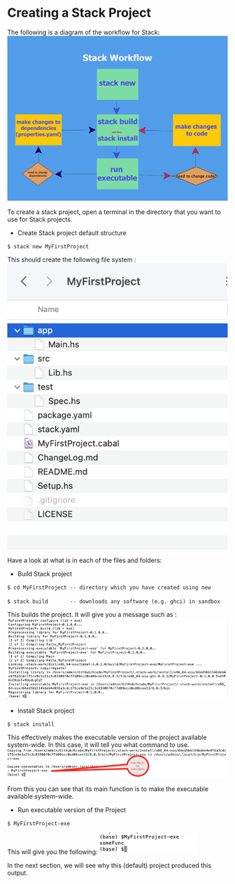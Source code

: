 # Creating a Stack Project
The following is a diagram of the workflow for Stack: ![WorkFlow of a stack project](./img/stackWorkflow.png)

 
To create a stack project, open a terminal in the directory that you want to use for Stack projects. 

- Create Stack project default structure
~~~
$ stack new MyFirstProject
~~~

This should create the following file system : 
![Structure of default stack structure(MyFirstProject)](./img/01.png)
Have a look at what is in each of the files and folders: 

- Build Stack project 
~~~
$ cd MyFirstProject -- directory which you have created using new

$ stack build       -- downloads any software (e.g. ghci) in sandbox
~~~

This builds the project. It will give you a message such as : 
![Example message from building MyFirstProject](./img/03.png)

- Install Stack project 
~~~
$ stack install 
~~~

This effectively makes the executable version of the project available system-wide. In this case, it will tell you what command to use. ![Output from Install](./img/04.png)

From this you can see that its main function is to make the executable available system-wide. 

- Run executable version of the Project

~~~
$ MyFirstProject-exe
~~~
This will give you the following: ![Result from running executable](img/05.png)

In the next section, we will see why this (default) project produced this output. 
